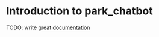 # Introduction to park_chatbot

TODO: write [great documentation](http://jacobian.org/writing/what-to-write/)
